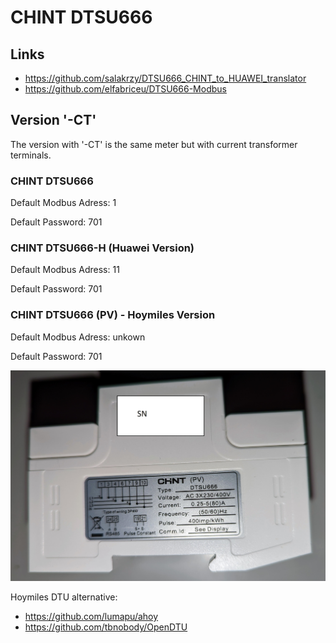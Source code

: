 # CHINT DTSU666

## Links

- https://github.com/salakrzy/DTSU666_CHINT_to_HUAWEI_translator
- https://github.com/elfabriceu/DTSU666-Modbus

## Version '-CT'

The version with '-CT' is the same meter but with current transformer terminals.


### CHINT DTSU666

Default Modbus Adress: 1

Default Password: 701


### CHINT DTSU666-H (Huawei Version)

Default Modbus Adress: 11

Default Password: 701


### CHINT DTSU666 (PV) - Hoymiles Version

Default Modbus Adress: unkown

Default Password: 701

![CHINT DTSU666 (PV) - Hoymiles Version](DTSU666%20(PV)%20Hoymiles/photo.jpg)

Hoymiles DTU alternative:
- https://github.com/lumapu/ahoy
- https://github.com/tbnobody/OpenDTU
